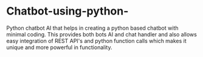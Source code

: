 # Chatbot-using-python-
Python chatbot AI that helps in creating a python based chatbot with minimal coding. This provides both bots AI and chat handler and also allows easy integration of REST API's and python function calls which makes it unique and more powerful in functionality.
